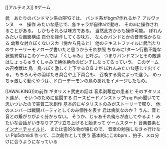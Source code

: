 [[アルテミス]] #ゲーム


武　あたりのバンドマン系のRPGでは、
バンド系がbgm?作れるか？
アルヴァンヌ　→　操作
みたいな感じで、各キャラが自律aiで動き、
そのaiに操作されることがある。
しかもそれらは味方である。
当然此方からも操作可能。
ぽれんみたいな画面構成
自分を操作してくる味方、
なんかバンドとかの音楽性からなる
幼稚な対立ぽくないスカ（傍から見ると）
他のテキストファイルに武当たりのサトーリーモノローグ書いたと思うからそれ参照
ちなみに1ターン行動不能な
状態異常はこのゲームでは
「くしゃみ」と呼ぶ。
つまりバンドマンとその敵達はしょっちゅうくしゃみで絶体絶命のピンチになってるっていう。
このゲームの召喚獣は
鳥　鳥っぽく激しく上下するＯＢＪが
ぽれんみたいな感じで出てくる。
もちろんその羽ばたき具合や上下具合も、
召喚する鳥によって違う。
めっちゃ激しく動くやつは、ドローデーモンの鳥のあれをイメージしたもの。

[[AWALKING]]の前作
ギタリスト武史の話は
音素剥奪症の患者と
そのギタリスト達が、
そいつのために奮闘する
ロースピードノンストップrpg 
Pip5聞いてて思いついたので実質二次創作
基本的にギタリストのみがストーリーで喋り、
他のメンバーは戦闘パーティとしてのみ個性を表す
君は病気なのか？
うん、音と音との繋がりがよく分からない。
そうか、じゃあそれ俺らが直してやるよ！
みたいな会話がいきなりアプリ立ち上げると始まって
ゲームスタート
音楽要素と[インナーチャイルド](私とインナーチャイルド、彼らアウターチルドレン)、
または霊的な物が絡むので、
音楽の勉強しなきゃ行けない
Pip5のmidi 作って、二次創作として使う
基本的にこのbpm 、拍子、メロ分けに合うようになっている